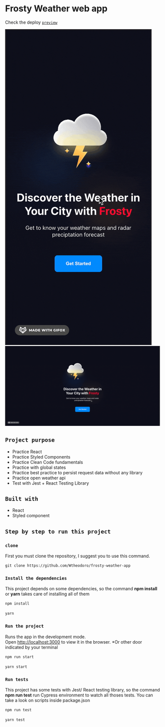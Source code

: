 # Frosty Weather web app

Check the deploy [`preview`](https://www.frosty.walisontsx.com/)

![GIF](https://github.com/Wtheodoro/frosty-weather-app/blob/main/public/gif/frosty-mobile-preview.gif)
![GIF](https://github.com/Wtheodoro/frosty-weather-app/blob/main/public/gif/frosty-desktop-preview.gif)

## `Project purpose`

- Practice React
- Practice Styled Components
- Practice Clean Code fundamentals
- Practice with global states
- Practice best practice to persist request data without any library
- Practice open weather api
- Test with Jest + React Testing Library

## `Built with`

- React
- Styled component

## `Step by step to run this project`

### `clone`

First you must clone the repository, I suggest you to use this command.

    git clone https://github.com/Wtheodoro/frosty-weather-app

### `Install the dependencies`

This project depends on some dependencies, so the command **npm install** or **yarn** takes care of installing all of them

    npm install

    yarn

### `Run the project`

Runs the app in the development mode.\
Open [http://localhost:3000](http://localhost:3000) to view it in the browser.
\*Or other door indicated by your terminal

    npm run start

    yarn start

### `Run tests`

This project has some tests with Jest/ React testing library, so the command **npm run test** run Cypress environment to watch all thoses tests. You can take a look on scripts inside package.json

    npm run test

    yarn test
